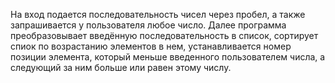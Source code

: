 На вход подается последовательность чисел через пробел, а также запрашивается у пользователя любое число.
Далее программа преобразовывает введённую последовательность в список, сортирует спиок по возрастанию элементов в нем, устанавливается номер позиции элемента, который меньше введенного пользователем числа, а следующий за ним больше или равен этому числу.

